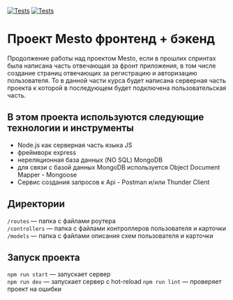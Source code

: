 [![Tests](https://github.com/Foxylabstory/express-mesto-gha/actions/workflows/tests-13-sprint.yml/badge.svg)](https://github.com/Foxylabstory/express-mesto-gha/actions/workflows/tests-13-sprint.yml) [![Tests](https://github.com/Foxylabstory/express-mesto-gha/actions/workflows/tests-14-sprint.yml/badge.svg)](https://github.com/Foxylabstory/express-mesto-gha/actions/workflows/tests-14-sprint.yml)
# Проект Mesto фронтенд + бэкенд

Продолжение работы над проектом Mesto, если в прошлих спринтах была написана часть отвечающая за фронт приложения, в том числе создание страниц отвечающих за регистрацию и авторизацию пользователя. То в данной части курса будет написана серверная часть проекта к которой в последующем будет подключена пользовательская часть.

## В этом проекта используются следующие технологии и инструменты

- Node.js как серверная часть языка JS
- фреймворк express
- нереляционная база данных (NO SQL) MongoDB
- для связи с базой данных MongoDB используется Object Document Mapper - Mongoose
- Сервис создания запросов к Api - Postman и/или Thunder Client 

## Директории

`/routes` — папка с файлами роутера  
`/controllers` — папка с файлами контроллеров пользователя и карточки   
`/models` — папка с файлами описания схем пользователя и карточки  

## Запуск проекта

`npm run start` — запускает сервер   
`npm run dev` — запускает сервер с hot-reload
`npm run lint` — проверяет проект на ошибки
